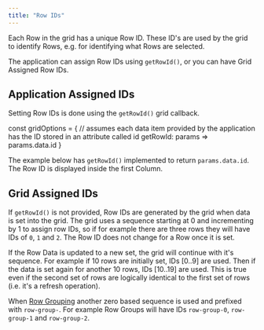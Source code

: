 ```yaml
---
title: "Row IDs"
---
```



Each Row in the grid has a unique Row ID. These ID's are used by the grid to identify Rows, e.g. for identifying what Rows are selected.

The application can assign Row IDs using `getRowId()`, or you can have Grid Assigned Row IDs.

## Application Assigned IDs

Setting Row IDs is done using the `getRowId()` grid callback.

<snippet>
const gridOptions = {
    // assumes each data item provided by the application has the ID stored in an attribute called id
    getRowId: params => params.data.id
}
</snippet>

<interface-documentation interfaceName='GetRowIdParams' config='{}'></interface-documentation>

The example below has `getRowId()` implemented to return `params.data.id`. The Row ID is displayed inside the first Column.

<grid-example title='Get Row ID' name='get-row-id' type='generated' options=' { "modules": ["clientside"] }'></grid-example>

## Grid Assigned IDs

If `getRowId()` is not provided, Row IDs are generated by the grid when data is set into the grid. The grid uses a sequence starting at 0 and incrementing by 1 to assign row IDs, so if for example there are three rows they will have IDs of `0`, `1` and `2`. The Row ID does not change for a Row once it is set.

If the Row Data is updated to a new set, the grid will continue with it's sequence. For example if 10 rows are initially set, IDs [0..9] are used. Then if the data is set again for another 10 rows, IDs [10..19] are used. This is true even if the second set of rows are logically identical to the first set of rows (i.e. it's a refresh operation).

When [Row Grouping](/grouping/) another zero based sequence is used and prefixed with `row-group-`. For example Row Groups will have IDs `row-group-0`, `row-group-1` and `row-group-2`.
